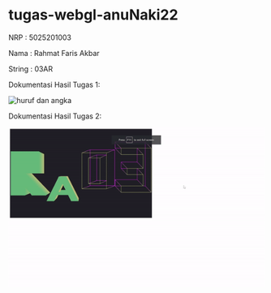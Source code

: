 # tugas-webgl-anuNaki22
NRP : 5025201003

Nama : Rahmat Faris Akbar

String : 03AR

Dokumentasi Hasil Tugas 1:

![huruf dan angka](https://user-images.githubusercontent.com/99629909/191282084-161c6bea-c414-482d-a9f5-407608544886.png)



Dokumentasi Hasil Tugas 2:

![](https://github.com/cg20221d/tugas-webgl-anuNaki22/blob/main/tugas%202/tugas%202%20webgl.gif)
